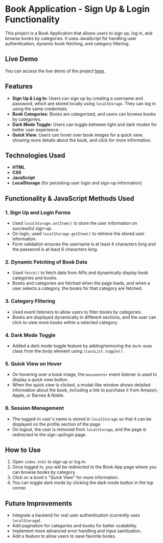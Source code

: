 # Book Application - Sign Up & Login Functionality

This project is a Book Application that allows users to sign up, log in, and browse books by categories. It uses JavaScript for handling user authentication, dynamic book fetching, and category filtering.

## Live Demo

You can access the live demo of the project [here](https://book-application-project.netlify.app/).

## Features

- **Sign Up & Log In:** Users can sign up by creating a username and password, which are stored locally using `localStorage`. They can log in using the same credentials.
- **Book Categories:** Books are categorized, and users can browse books by categories.
- **Dark Mode Toggle:** Users can toggle between light and dark modes for better user experience.
- **Quick View:** Users can hover over book images for a quick view, showing more details about the book, and click for more information.

## Technologies Used

- **HTML**
- **CSS**
- **JavaScript**
- **LocalStorage** (for persisting user login and sign-up information)

## Functionality & JavaScript Methods Used

### 1. **Sign Up and Login Forms**
   - Used `localStorage.setItem()` to store the user information on successful sign-up.
   - On login, used `localStorage.getItem()` to retrieve the stored user information.
   - Form validation ensures the username is at least 4 characters long and the password is at least 6 characters long.
   
### 2. **Dynamic Fetching of Book Data**
   - Used `fetch()` to fetch data from APIs and dynamically display book categories and books.
   - Books and categories are fetched when the page loads, and when a user selects a category, the books for that category are fetched.
   
### 3. **Category Filtering**
   - Used event listeners to allow users to filter books by categories.
   - Books are displayed dynamically in different sections, and the user can click to view more books within a selected category.

### 4. **Dark Mode Toggle**
   - Added a dark mode toggle feature by adding/removing the `dark-mode` class from the body element using `classList.toggle()`.

### 5. **Quick View on Hover**
   - On hovering over a book image, the `mouseenter` event listener is used to display a quick view button.
   - When the quick view is clicked, a modal-like window shows detailed information about the book, including a link to purchase it from Amazon, Apple, or Barnes & Noble.

### 6. **Session Management**
   - The logged-in user's name is stored in `localStorage` so that it can be displayed on the profile section of the page.
   - On logout, the user is removed from `localStorage`, and the page is redirected to the sign-up/login page.

## How to Use

1. Open `index.html` to sign up or log in.
2. Once logged in, you will be redirected to the Book App page where you can browse books by category.
3. Click on a book's "Quick View" for more information.
4. You can toggle dark mode by clicking the dark mode button in the top corner.

## Future Improvements

- Integrate a backend for real user authentication (currently uses `localStorage`).
- Add pagination for categories and books for better scalability.
- Implement more advanced error handling and input sanitization.
- Add a feature to allow users to save favorite books.


